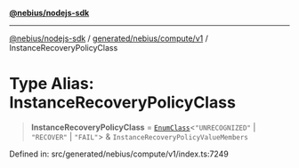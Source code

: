 [**@nebius/nodejs-sdk**](../../../../../README.md)

---

[@nebius/nodejs-sdk](../../../../../README.md) / [generated/nebius/compute/v1](../README.md) / InstanceRecoveryPolicyClass

# Type Alias: InstanceRecoveryPolicyClass

> **InstanceRecoveryPolicyClass** = [`EnumClass`](../../../../../runtime/protos/enum/type-aliases/EnumClass.md)\<`"UNRECOGNIZED"` \| `"RECOVER"` \| `"FAIL"`\> & `InstanceRecoveryPolicyValueMembers`

Defined in: src/generated/nebius/compute/v1/index.ts:7249
